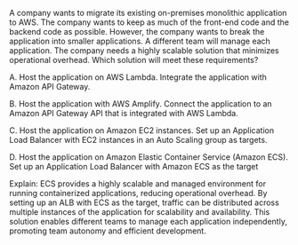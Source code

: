 A company wants to migrate its existing on-premises monolithic application to AWS. The company wants to keep as much of the front-end code and the backend code as possible. However, the company wants to break the application into smaller applications. A different team will manage each application. The company needs a highly scalable solution that minimizes operational overhead. Which solution will meet these requirements? 

A. Host the application on AWS Lambda. Integrate the application with Amazon API Gateway. 

B. Host the application with AWS Amplify. Connect the application to an Amazon API Gateway API that is integrated with AWS Lambda. 

C. Host the application on Amazon EC2 instances. Set up an Application Load Balancer with EC2 instances in an Auto Scaling group as targets. 

D. Host the application on Amazon Elastic Container Service (Amazon ECS). Set up an Application Load Balancer with Amazon ECS as the target

Explain:
ECS provides a highly scalable and managed environment for running containerized applications, reducing operational overhead. By setting up an ALB with ECS as the target, traffic can be distributed across multiple instances of the application for scalability and availability. This solution enables different teams to manage each application independently, promoting team autonomy and efficient development.